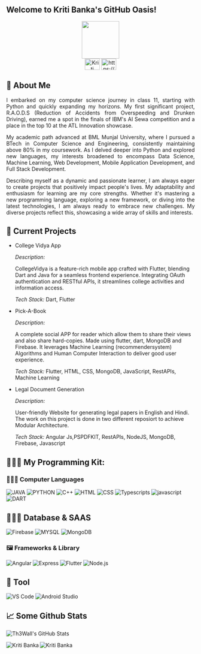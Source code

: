 ## Welcome to Kriti Banka's GitHub Oasis!

<div id="header" align="center">
<img src="https://i.giphy.com/media/v1.Y2lkPTc5MGI3NjExd3NpZmY0amZwa3kxemRkYXdxamYxa3YyOWljcHJ0dDB6dDdkOWp4NSZlcD12MV9pbnRlcm5hbF9naWZfYnlfaWQmY3Q9Zw/Oa5op39YNH8QMAaEco/giphy.gif"width="100"/>

<div>
<a href="https://x.com/BankaKriti75801" target="blank"><img align="center" src="https://raw.githubusercontent.com/rahuldkjain/github-profile-readme-generator/master/src/images/icons/Social/twitter.svg" alt="Kriti Banka" height="30" width="40" /></a>  
<a href="https://www.linkedin.com/in/kriti-banka-083655221/" target="blank"><img align="center" src="https://raw.githubusercontent.com/rahuldkjain/github-profile-readme-generator/master/src/images/icons/Social/linked-in-alt.svg" alt="https://x.com/BankaKriti75801" height="30" width="40" /></a>  
</div>
</div>

<h2 align="left">🌟 About Me</h2>

<p align="justify">I embarked on my computer science journey in class 11, starting with Python and quickly expanding my horizons. My first significant project, R.A.O.D.S (Reduction of Accidents from Overspeeding and Drunken Driving), earned me a spot in the finals of IBM's AI Sewa competition and a place in the top 10 at the ATL Innovation showcase.</p>

<p align="justify">My academic path advanced at BML Munjal University, where I pursued a BTech in Computer Science and Engineering, consistently maintaining above 80% in my coursework. As I delved deeper into Python and explored new languages, my interests broadened to encompass Data Science, Machine Learning, Web Development, Mobile Application Development, and Full Stack Development.</p>

<p align="justify">Describing myself as a dynamic and passionate learner, I am always eager to create projects that positively impact people's lives. My adaptability and enthusiasm for learning are my core strengths. Whether it's mastering a new programming language, exploring a new framework, or diving into the latest technologies, I am always ready to embrace new challenges. My diverse projects reflect this, showcasing a wide array of skills and interests.
</p>

<h2 align="left"> 🔭 Current Projects </h2>

- College Vidya App
  
  <i>Description:</i> <p>CollegeVidya is a feature-rich mobile app crafted with Flutter, blending Dart and Java for a seamless frontend experience. Integrating OAuth   authentication and RESTful APIs, it streamlines college activities and information access.</p>
  
   <i>Tech Stack:</i> Dart, Flutter

- Pick-A-Book

  <i>Description:</i> <p>A complete social APP for reader which allow them to share their views and also share hard-copies. Made using flutter, dart, MongoDB and Firebase.  It leverages Machine Learning (recommendersystem) Algorithms and Human Computer Interaction to deliver good user experience.</p>
  
   <i>Tech Stack:</i> Flutter, HTML, CSS, MongoDB, JavaScript, RestAPIs, Machine Learning

- Legal Document Generation

  <i>Description:</i> <p>User-friendly Website for generating legal papers in English and Hindi. The work on this project is done in two different reposiort to achieve Modular Architecture.
  </p>
  <i>Tech Stack: </i> Angular Js,PSPDFKIT, RestAPIs, NodeJS,  MongoDB, Firebase, Javascript

## 👨🏻‍💻 My Programming Kit:

### 👨🏻‍💻 Computer Languages

<p>
  <img alt="JAVA" src="https://img.shields.io/badge/Java-ED8B00?style=for-the-badge&logo=openjdk&logoColor=white" />
  <img alt="PYTHON" src="https://img.shields.io/badge/python-3670A0?style=for-the-badge&logo=python&logoColor=ffdd54" />
  <img alt="C++" src="https://img.shields.io/badge/c++-%2300599C.svg?style=for-the-badge&logo=c%2B%2B&logoColor=white" />
  <img alt="HTML" src="https://img.shields.io/badge/html5-%23E34F26.svg?style=for-the-badge&logo=html5&logoColor=white" />
  <img alt="CSS" src="https://img.shields.io/badge/css3-%231572B6.svg?style=for-the-badge&logo=css3&logoColor=white" />
  <img alt="Typescripts" src="https://img.shields.io/badge/typescript-%23007ACC.svg?style=for-the-badge&logo=typescript&logoColor=white" />
  <img alt="javascript" src="https://img.shields.io/badge/javascript-%23E5A00D.svg?style=for-the-badge&logo=javascript&logoColor=white" />
  <img alt="DART" src="https://img.shields.io/badge/dart-%230175C2.svg?style=for-the-badge&logo=dart&logoColor=white" />
</p>

## 👨🏻‍💻 Database & SAAS

<p>
  <img alt="Firebase" src="https://img.shields.io/badge/Firebase-039BE5?style=for-the-badge&logo=Firebase&logoColor=white" />
  <img alt="MYSQL" src="https://img.shields.io/badge/mysql-%2300f.svg?style=for-the-badge&logo=mysql&logoColor=white" />
  <img alt="MongoDB" src="https://img.shields.io/badge/MongoDB-%234ea94b.svg?style=for-the-badge&logo=mongodb&logoColor=white" />
</p>

### 🖼 Frameworks & Library

<p>
  <img alt="Angular" src="https://img.shields.io/badge/angular-%23DD0031.svg?style=for-the-badge&logo=angular&logoColor=white" />
  <img alt="Express" src="https://img.shields.io/badge/express.js-%23404d59.svg?style=for-the-badge&logo=express&logoColor=%2361DAFB" />
  <img alt="Flutter" src="https://img.shields.io/badge/Flutter-%2302569B.svg?style=for-the-badge&logo=Flutter&logoColor=white" />
  <img alt="Node.js" src="https://img.shields.io/badge/node.js-6DA55F?style=for-the-badge&logo=node.js&logoColor=white" />
</p>

## 🌸 Tool 

<p>
  <img alt="VS Code" src="https://img.shields.io/badge/VS%20Code-0078d7.svg?style=for-the-badge&logo=visual-studio-code&logoColor=white" />
  <img alt="Android Studio" src="https://img.shields.io/badge/Android%20Studio-3DDC84.svg?style=for-the-badge&logo=android-studio&logoColor=white" />
</p>

## 📈 Some Github Stats
<span align="left">

![Th3Wall's GitHub Stats](https://github-readme-stats.vercel.app/api?username=kriti-banka&show_icons=true&hide_border=true&bg_color=3D3D3D&title_color=00E6FE&icon_color=00E6FE&text_color=FFFFFF)
</span>

<p><img align="left" src="https://github-readme-stats.vercel.app/api/top-langs?username=kriti-banka&show_icons=true&locale=en&layout=compact" alt="Kriti Banka" /></p>

<p><img align="center" src="https://github-readme-streak-stats.herokuapp.com/?user=kriti-banka&" alt="Kriti Banka" /></p>




 


</p>

<!--
**kriti-banka/kriti-banka** is a ✨ _special_ ✨ repository because its `README.md` (this file) appears on your GitHub profile.

Here are some ideas to get you started:

- 🔭 I’m currently working on ...
- 🌱 I’m currently learning ...
- 👯 I’m looking to collaborate on ...
- 🤔 I’m looking for help with ...
- 💬 Ask me about ...
- 📫 How to reach me: ...
- 😄 Pronouns: ...
- ⚡ Fun fact: ...
-->
